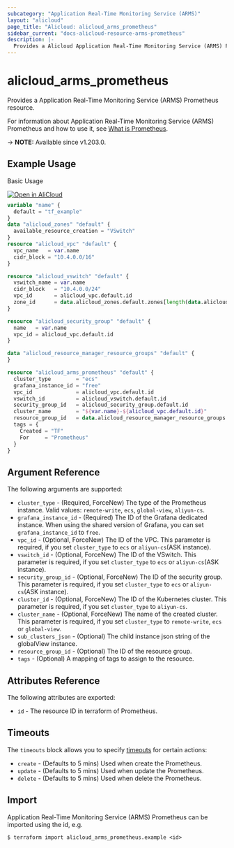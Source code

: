 ```yaml
---
subcategory: "Application Real-Time Monitoring Service (ARMS)"
layout: "alicloud"
page_title: "Alicloud: alicloud_arms_prometheus"
sidebar_current: "docs-alicloud-resource-arms-prometheus"
description: |-
  Provides a Alicloud Application Real-Time Monitoring Service (ARMS) Prometheus resource.
---
```


# alicloud_arms_prometheus

Provides a Application Real-Time Monitoring Service (ARMS) Prometheus resource.

For information about Application Real-Time Monitoring Service (ARMS) Prometheus and how to use it, see [What is Prometheus](https://www.alibabacloud.com/help/en/arms/developer-reference/api-arms-2019-08-08-createprometheusinstance).

-> **NOTE:** Available since v1.203.0.

## Example Usage

Basic Usage

<div style="display: block;margin-bottom: 40px;"><div class="oics-button" style="float: right;position: absolute;margin-bottom: 10px;">
  <a href="https://api.aliyun.com/terraform?resource=alicloud_arms_prometheus&exampleId=f90394b8-4001-7d31-cdc1-d416071987650c982df5&activeTab=example&spm=docs.r.arms_prometheus.0.f90394b840&intl_lang=EN_US" target="_blank">
    <img alt="Open in AliCloud" src="https://img.alicdn.com/imgextra/i1/O1CN01hjjqXv1uYUlY56FyX_!!6000000006049-55-tps-254-36.svg" style="max-height: 44px; max-width: 100%;">
  </a>
</div></div>

```terraform
variable "name" {
  default = "tf_example"
}
data "alicloud_zones" "default" {
  available_resource_creation = "VSwitch"
}
resource "alicloud_vpc" "default" {
  vpc_name   = var.name
  cidr_block = "10.4.0.0/16"
}

resource "alicloud_vswitch" "default" {
  vswitch_name = var.name
  cidr_block   = "10.4.0.0/24"
  vpc_id       = alicloud_vpc.default.id
  zone_id      = data.alicloud_zones.default.zones[length(data.alicloud_zones.default.zones) - 1].id
}

resource "alicloud_security_group" "default" {
  name   = var.name
  vpc_id = alicloud_vpc.default.id
}

data "alicloud_resource_manager_resource_groups" "default" {
}

resource "alicloud_arms_prometheus" "default" {
  cluster_type        = "ecs"
  grafana_instance_id = "free"
  vpc_id              = alicloud_vpc.default.id
  vswitch_id          = alicloud_vswitch.default.id
  security_group_id   = alicloud_security_group.default.id
  cluster_name        = "${var.name}-${alicloud_vpc.default.id}"
  resource_group_id   = data.alicloud_resource_manager_resource_groups.default.groups.0.id
  tags = {
    Created = "TF"
    For     = "Prometheus"
  }
}
```

## Argument Reference

The following arguments are supported:

* `cluster_type` - (Required, ForceNew) The type of the Prometheus instance. Valid values: `remote-write`, `ecs`, `global-view`, `aliyun-cs`.
* `grafana_instance_id` - (Required) The ID of the Grafana dedicated instance. When using the shared version of Grafana, you can set `grafana_instance_id` to `free`.
* `vpc_id` - (Optional, ForceNew) The ID of the VPC. This parameter is required, if you set `cluster_type` to `ecs` or `aliyun-cs`(ASK instance).
* `vswitch_id` - (Optional, ForceNew) The ID of the VSwitch. This parameter is required, if you set `cluster_type` to `ecs` or `aliyun-cs`(ASK instance).
* `security_group_id` - (Optional, ForceNew) The ID of the security group. This parameter is required, if you set `cluster_type` to `ecs` or `aliyun-cs`(ASK instance).
* `cluster_id` - (Optional, ForceNew) The ID of the Kubernetes cluster. This parameter is required, if you set `cluster_type` to `aliyun-cs`.
* `cluster_name` - (Optional, ForceNew) The name of the created cluster. This parameter is required, if you set `cluster_type` to `remote-write`, `ecs` or `global-view`.
* `sub_clusters_json` - (Optional) The child instance json string of the globalView instance.
* `resource_group_id` - (Optional) The ID of the resource group.
* `tags` - (Optional) A mapping of tags to assign to the resource.

## Attributes Reference

The following attributes are exported:

* `id` - The resource ID in terraform of Prometheus.

## Timeouts

The `timeouts` block allows you to specify [timeouts](https://www.terraform.io/docs/configuration-0-11/resources.html#timeouts) for certain actions:

* `create` - (Defaults to 5 mins) Used when create the Prometheus.
* `update` - (Defaults to 5 mins) Used when update the Prometheus.
* `delete` - (Defaults to 5 mins) Used when delete the Prometheus.

## Import

Application Real-Time Monitoring Service (ARMS) Prometheus can be imported using the id, e.g.

```shell
$ terraform import alicloud_arms_prometheus.example <id>
```
